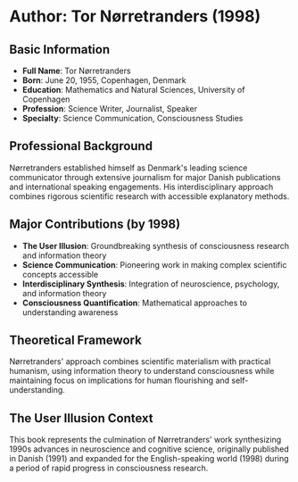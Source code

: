# Author: Tor Nørretranders (1998)

## Basic Information
- **Full Name**: Tor Nørretranders
- **Born**: June 20, 1955, Copenhagen, Denmark
- **Education**: Mathematics and Natural Sciences, University of Copenhagen
- **Profession**: Science Writer, Journalist, Speaker
- **Specialty**: Science Communication, Consciousness Studies

## Professional Background
Nørretranders established himself as Denmark's leading science communicator through extensive journalism for major Danish publications and international speaking engagements. His interdisciplinary approach combines rigorous scientific research with accessible explanatory methods.

## Major Contributions (by 1998)
- **The User Illusion**: Groundbreaking synthesis of consciousness research and information theory
- **Science Communication**: Pioneering work in making complex scientific concepts accessible
- **Interdisciplinary Synthesis**: Integration of neuroscience, psychology, and information theory
- **Consciousness Quantification**: Mathematical approaches to understanding awareness

## Theoretical Framework
Nørretranders' approach combines scientific materialism with practical humanism, using information theory to understand consciousness while maintaining focus on implications for human flourishing and self-understanding.

## The User Illusion Context
This book represents the culmination of Nørretranders' work synthesizing 1990s advances in neuroscience and cognitive science, originally published in Danish (1991) and expanded for the English-speaking world (1998) during a period of rapid progress in consciousness research.
